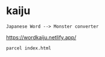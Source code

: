 # kaiju
```
Japanese Word --> Monster converter
```

https://wordkaiju.netlify.app/

```
parcel index.html
```
